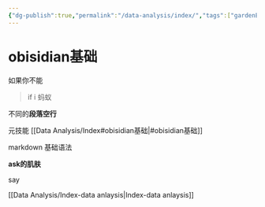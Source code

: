 ```yaml
---
{"dg-publish":true,"permalink":"/data-analysis/index/","tags":["gardenEntry"]}
---
```



# obisidian基础

如果你不能




> if i 蚂蚁

不同的**段落空行**


元技能
[[Data Analysis/Index#obisidian基础\|#obisidian基础]]

markdown 基础语法

**ask的肌肤**

say

[[Data Analysis/Index-data anlaysis\|Index-data anlaysis]]

